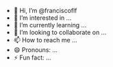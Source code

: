 - 👋 Hi, I’m @franciscoflf
- 👀 I’m interested in ...
- 🌱 I’m currently learning ...
- 💞️ I’m looking to collaborate on ...
- 📫 How to reach me ...
- 😄 Pronouns: ...
- ⚡ Fun fact: ...

<!---
franciscoflf/franciscoflf is a ✨ special ✨ repository because its `README.md` (this file) appears on your GitHub profile.
You can click the Preview link to take a look at your changes.
--->

